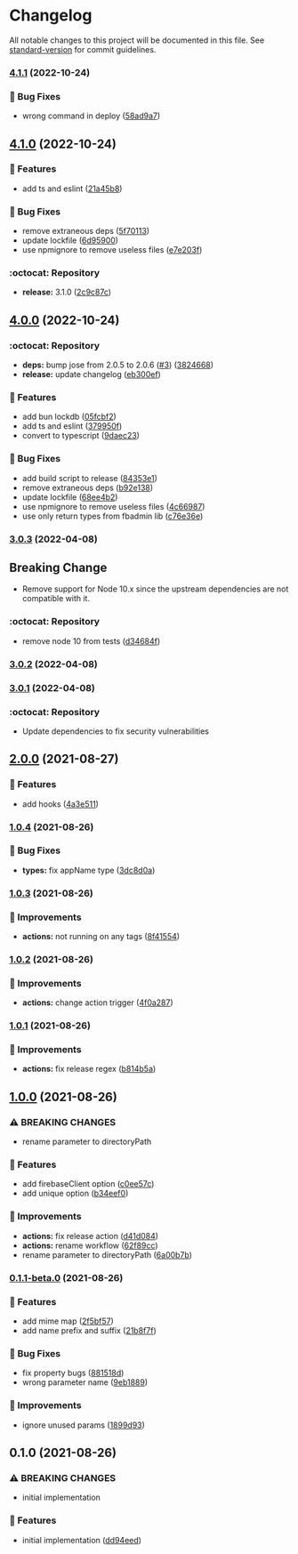 # Changelog

All notable changes to this project will be documented in this file. See [standard-version](https://github.com/conventional-changelog/standard-version) for commit guidelines.

### [4.1.1](https://github.com/khaosdoctor/multer-firebase-storage/compare/v4.1.0...v4.1.1) (2022-10-24)


### :bug: Bug Fixes

* wrong command in deploy ([58ad9a7](https://github.com/khaosdoctor/multer-firebase-storage/commit/58ad9a75229d32a4bb7cbe64e3cb20788d054186))

## [4.1.0](https://github.com/khaosdoctor/multer-firebase-storage/compare/v4.0.0...v4.1.0) (2022-10-24)


### :cactus: Features

* add ts and eslint ([21a45b8](https://github.com/khaosdoctor/multer-firebase-storage/commit/21a45b846dc015fbf2b235be0b1ff81a1ef88891))


### :bug: Bug Fixes

* remove extraneous deps ([5f70113](https://github.com/khaosdoctor/multer-firebase-storage/commit/5f7011344be84028f960b664497e50dc5ed0cdce))
* update lockfile ([6d95900](https://github.com/khaosdoctor/multer-firebase-storage/commit/6d9590071aeeccde7c9c4a0c7081e048e8aae03a))
* use npmignore to remove useless files ([e7e203f](https://github.com/khaosdoctor/multer-firebase-storage/commit/e7e203f7daf8d602eeb5503c9ecf573aea707eb2))


### :octocat: Repository

* **release:** 3.1.0 ([2c9c87c](https://github.com/khaosdoctor/multer-firebase-storage/commit/2c9c87cbb0c283203d1fda33849f230e72b462ce))

## [4.0.0](https://github.com/khaosdoctor/multer-firebase-storage/compare/v3.0.3...v4.0.0) (2022-10-24)


### :octocat: Repository

* **deps:** bump jose from 2.0.5 to 2.0.6 ([#3](https://github.com/khaosdoctor/multer-firebase-storage/issues/3)) ([3824668](https://github.com/khaosdoctor/multer-firebase-storage/commit/38246685faeff61818a9e22b7daa87364965c3cd))
* **release:** update changelog ([eb300ef](https://github.com/khaosdoctor/multer-firebase-storage/commit/eb300ef7fae8b6d5fcb290a333ee91b7d3b45c5b))


### :cactus: Features

* add bun lockdb ([05fcbf2](https://github.com/khaosdoctor/multer-firebase-storage/commit/05fcbf215ca2acf2cce013bc726182a8e06a6aec))
* add ts and eslint ([379950f](https://github.com/khaosdoctor/multer-firebase-storage/commit/379950fb15a1fb3dc7eecd70c59b514bed1dd8a9))
* convert to typescript ([9daec23](https://github.com/khaosdoctor/multer-firebase-storage/commit/9daec2385c87ffd255de46b21004571800d6b16d))


### :bug: Bug Fixes

* add build script to release ([84353e1](https://github.com/khaosdoctor/multer-firebase-storage/commit/84353e1fc87df45134f4c4098dfed2724ca43efe))
* remove extraneous deps ([b92e138](https://github.com/khaosdoctor/multer-firebase-storage/commit/b92e13849da0d4c76e79b3194eaf68707099d0b4))
* update lockfile ([68ee4b2](https://github.com/khaosdoctor/multer-firebase-storage/commit/68ee4b29dba64478b7cf8652972060883384246c))
* use npmignore to remove useless files ([4c66987](https://github.com/khaosdoctor/multer-firebase-storage/commit/4c66987a7c6bbf3398e3d70926b54817432e2900))
* use only return types from fbadmin lib ([c76e36e](https://github.com/khaosdoctor/multer-firebase-storage/commit/c76e36ec5273edb9f8314dc7009b2c945fa52040))

### [3.0.3](https://github.com/khaosdoctor/multer-firebase-storage/compare/v3.0.2...v3.0.3) (2022-04-08)

## Breaking Change

- Remove support for Node 10.x since the upstream dependencies are not compatible with it.


### :octocat: Repository

* remove node 10 from tests ([d34684f](https://github.com/khaosdoctor/multer-firebase-storage/commit/d34684f8b911e17954d978e5f815b26148145be9))

### [3.0.2](https://github.com/khaosdoctor/multer-firebase-storage/compare/v3.0.1...v3.0.2) (2022-04-08)

### [3.0.1](https://github.com/khaosdoctor/multer-firebase-storage/compare/v3.0.0...v3.0.1) (2022-04-08)

### :octocat: Repository

* Update dependencies to fix security vulnerabilities

## [2.0.0](https://github.com/khaosdoctor/multer-firebase-storage/compare/v1.0.4...v2.0.0) (2021-08-27)


### :cactus: Features

* add hooks ([4a3e511](https://github.com/khaosdoctor/multer-firebase-storage/commit/4a3e511acaae2d3fa1a3f5bc5f88f284e6520486))

### [1.0.4](https://github.com/khaosdoctor/multer-firebase-storage/compare/v1.0.3...v1.0.4) (2021-08-26)


### :bug: Bug Fixes

* **types:** fix appName type ([3dc8d0a](https://github.com/khaosdoctor/multer-firebase-storage/commit/3dc8d0a72f5035b8989f4d4de5e931f30371046c))

### [1.0.3](https://github.com/khaosdoctor/multer-firebase-storage/compare/v1.0.2...v1.0.3) (2021-08-26)


### :butterfly: Improvements

* **actions:** not running on any tags ([8f41554](https://github.com/khaosdoctor/multer-firebase-storage/commit/8f4155490d13ec38b69417e2f439c1e6f781c395))

### [1.0.2](https://github.com/khaosdoctor/multer-firebase-storage/compare/v1.0.1...v1.0.2) (2021-08-26)


### :butterfly: Improvements

* **actions:** change action trigger ([4f0a287](https://github.com/khaosdoctor/multer-firebase-storage/commit/4f0a2873d571f747791591fb469eeade6c89ac4b))

### [1.0.1](https://github.com/khaosdoctor/multer-firebase-storage/compare/v1.0.0...v1.0.1) (2021-08-26)


### :butterfly: Improvements

* **actions:** fix release regex ([b814b5a](https://github.com/khaosdoctor/multer-firebase-storage/commit/b814b5aee627e155ecbbb9915b4bb88005f91ad3))

## [1.0.0](https://github.com/khaosdoctor/multer-firebase-storage/compare/v0.1.1-beta.0...v1.0.0) (2021-08-26)


### ⚠ BREAKING CHANGES

* rename parameter to directoryPath

### :cactus: Features

* add firebaseClient option ([c0ee57c](https://github.com/khaosdoctor/multer-firebase-storage/commit/c0ee57ce5d0d6af75773ec4102417726c00bacad))
* add unique option ([b34eef0](https://github.com/khaosdoctor/multer-firebase-storage/commit/b34eef0071711850f074f3174c070eafa08fe43c))


### :butterfly: Improvements

* **actions:** fix release action ([d41d084](https://github.com/khaosdoctor/multer-firebase-storage/commit/d41d08482d1370d80a6823e805690afeeb23ce7b))
* **actions:** rename workflow ([62f89cc](https://github.com/khaosdoctor/multer-firebase-storage/commit/62f89cca502f7799a5d90e58b757655e7d22982f))
* rename parameter to directoryPath ([6a00b7b](https://github.com/khaosdoctor/multer-firebase-storage/commit/6a00b7b4e6e653660e717ddb480de795becca2ac))

### [0.1.1-beta.0](https://github.com/khaosdoctor/multer-firebase-storage/compare/v0.1.0...v0.1.1-beta.0) (2021-08-26)


### :cactus: Features

* add mime map ([2f5bf57](https://github.com/khaosdoctor/multer-firebase-storage/commit/2f5bf57c900de334bc130c1009cd54dec310a6f5))
* add name prefix and suffix ([21b8f7f](https://github.com/khaosdoctor/multer-firebase-storage/commit/21b8f7f22c98c5a3d3c47ff04d5616971acd20d9))


### :bug: Bug Fixes

* fix property bugs ([881518d](https://github.com/khaosdoctor/multer-firebase-storage/commit/881518db3c7e6eda8e2c1e7049d940658b5975ce))
* wrong parameter name ([9eb1889](https://github.com/khaosdoctor/multer-firebase-storage/commit/9eb188968c4df7e551a4f984e5653815490e8c99))


### :butterfly: Improvements

* ignore unused params ([1899d93](https://github.com/khaosdoctor/multer-firebase-storage/commit/1899d937e1abe7611af8e5261081e63d8353784a))

## 0.1.0 (2021-08-26)


### ⚠ BREAKING CHANGES

* initial implementation

### :cactus: Features

* initial implementation ([dd94eed](https://github.com/khaosdoctor/multer-firebase-storage/commit/dd94eed809c6dae1f6769703bef365b6479e8ce9))
